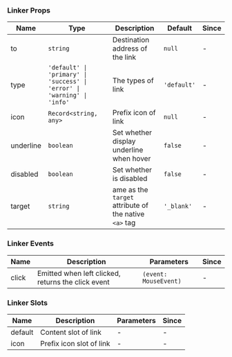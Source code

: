 ### Linker Props

| Name      | Type                                                                    | Description                                           | Default     | Since |
| --------- | ----------------------------------------------------------------------- | ----------------------------------------------------- | ----------- | --- |
| to        | `string`                                                                | Destination address of the link                       | `null`      | - |
| type      | `'default' \| 'primary' \| 'success' \| 'error' \| 'warning' \| 'info'` | The types of link                                     | `'default'` | - |
| icon      | `Record<string, any>`                                                   | Prefix icon of link                                   | `null`      | - |
| underline | `boolean`                                                               | Set whether display underline when hover              | `false`     | - |
| disabled  | `boolean`                                                               | Set whether is disabled                               | `false`     | - |
| target    | `string`                                                                | ame as the `target` attribute of the native `<a>` tag | `'_blank'`  | - |

### Linker Events

| Name  | Description                                          | Parameters            | Since |
| ----- | ---------------------------------------------------- | --------------------- | --- |
| click | Emitted when left clicked, returns the click event | `(event: MouseEvent)` | - |

### Linker Slots

| Name    | Description              | Parameters | Since |
| ------- | ------------------------ | ---------- | --- |
| default | Content slot of link     | -          | - |
| icon    | Prefix icon slot of link | -          | - |
